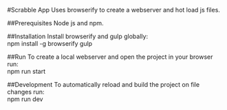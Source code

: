 #Scrabble App
Uses browserify to create a webserver and hot load js files.

##Prerequisites
Node js and npm.

##Installation
Install browserify and gulp globally:  
npm install -g browserify gulp

##Run
To create a local webserver and open the project in your browser run:   
npm run start

##Development
To automatically reload and build the project on file changes run:   
npm run dev
